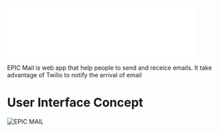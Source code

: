 ![EPIC MAIL](images/logo.svg)

EPIC Mail is web app that help people to send and receice emails. It take advantage of Twilio to notify the arrival of email

# User Interface Concept

![EPIC MAIL](images/EPICMAILINBOX_UI.png "EPIC MAIL")
